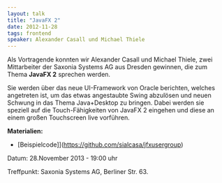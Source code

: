```yaml
---
layout: talk
title: "JavaFX 2"
date: 2012-11-28
tags: frontend
speaker: Alexander Casall und Michael Thiele
---
```


Als Vortragende konnten wir Alexander Casall und Michael Thiele, zwei Mittarbeiter der Saxonia Systems AG aus Dresden gewinnen, die zum Thema **JavaFX 2** sprechen werden. 

Sie werden über das neue UI-Framework von Oracle berichten, welches angetreten ist, um das etwas angestaubte Swing abzulösen und neuen Schwung in das Thema Java+Desktop zu bringen. Dabei werden sie speziell auf die Touch-Fähigkeiten von JavaFX 2 eingehen und diese an einem großen Touchscreen live vorführen.

**Materialien:**

+ [Beispielcode]](https://github.com/sialcasa/jfxusergroup)

Datum: 28.November 2013 - 19:00 uhr

Treffpunkt: Saxonia Systems AG, Berliner Str. 63.